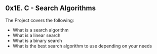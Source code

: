 ## 0x1E. C - Search Algorithms
The Project covers the following:
- What is a search algorithm
- What is a linear search
- What is a binary search
- What is the best search algorithm to use depending on your needs
